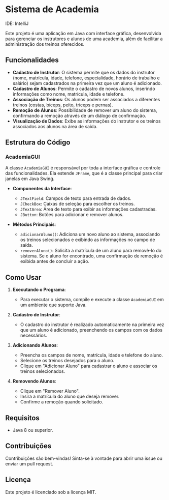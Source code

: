 # Sistema de Academia

IDE: IntelliJ

Este projeto é uma aplicação em Java com interface gráfica, desenvolvida para gerenciar os instrutores e alunos de uma academia, além de facilitar a administração dos treinos oferecidos.

## Funcionalidades

- **Cadastro de Instrutor**: O sistema permite que os dados do instrutor (nome, matrícula, idade, telefone, especialidade, horário de trabalho e salário) sejam cadastrados na primeira vez que um aluno é adicionado.
- **Cadastro de Alunos**: Permite o cadastro de novos alunos, inserindo informações como nome, matrícula, idade e telefone.
- **Associação de Treinos**: Os alunos podem ser associados a diferentes treinos (costas, bíceps, peito, tríceps e pernas).
- **Remoção de Alunos**: Possibilidade de remover um aluno do sistema, confirmando a remoção através de um diálogo de confirmação.
- **Visualização de Dados**: Exibe as informações do instrutor e os treinos associados aos alunos na área de saída.

## Estrutura do Código

### AcademiaGUI

A classe `AcademiaGUI` é responsável por toda a interface gráfica e controle das funcionalidades. Ela estende `JFrame`, que é a classe principal para criar janelas em Java Swing.

- **Componentes da Interface**: 
  - `JTextField`: Campos de texto para entrada de dados.
  - `JCheckBox`: Caixas de seleção para escolher os treinos.
  - `JTextArea`: Área de texto para exibir as informações cadastradas.
  - `JButton`: Botões para adicionar e remover alunos.

- **Métodos Principais**:
  - `adicionarAluno()`: Adiciona um novo aluno ao sistema, associando os treinos selecionados e exibindo as informações no campo de saída.
  - `removerAluno()`: Solicita a matrícula de um aluno para removê-lo do sistema. Se o aluno for encontrado, uma confirmação de remoção é exibida antes de concluir a ação.

## Como Usar

1. **Executando o Programa**:
   - Para executar o sistema, compile e execute a classe `AcademiaGUI` em um ambiente que suporte Java.

2. **Cadastro de Instrutor**:
   - O cadastro do instrutor é realizado automaticamente na primeira vez que um aluno é adicionado, preenchendo os campos com os dados necessários.

3. **Adicionando Alunos**:
   - Preencha os campos de nome, matrícula, idade e telefone do aluno.
   - Selecione os treinos desejados para o aluno.
   - Clique em "Adicionar Aluno" para cadastrar o aluno e associar os treinos selecionados.

4. **Removendo Alunos**:
   - Clique em "Remover Aluno".
   - Insira a matrícula do aluno que deseja remover.
   - Confirme a remoção quando solicitado.

## Requisitos

- Java 8 ou superior.

## Contribuições

Contribuições são bem-vindas! Sinta-se à vontade para abrir uma issue ou enviar um pull request.

## Licença

Este projeto é licenciado sob a licença MIT.
